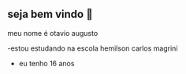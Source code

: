 ## seja bem vindo 🥇

meu nome é otavio augusto

-estou estudando na escola hemilson carlos magrini 
- eu tenho 16 anos 
